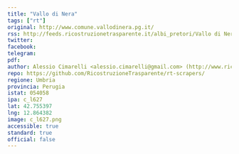 ```yaml
---
title: "Vallo di Nera"
tags: ["rt"]
original: http://www.comune.vallodinera.pg.it/
rss: http://feeds.ricostruzionetrasparente.it/albi_pretori/Vallo di Nera_feed.xml
twitter: 
facebook: 
telegram: 
pdf: 
author: Alessio Cimarelli <alessio.cimarelli@gmail.com> (http://www.ricostruzionetrasparente.it)
repo: https://github.com/RicostruzioneTrasparente/rt-scrapers/
regione: Umbria
provincia: Perugia
istat: 054058
ipa: c_l627
lat: 42.755397
lng: 12.864382
image: c_l627.png
accessible: true
standard: true
official: false
---
```

